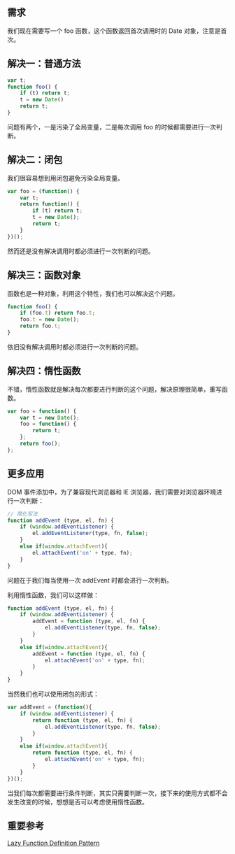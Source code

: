 
## 需求

我们现在需要写一个 foo 函数，这个函数返回首次调用时的 Date 对象，注意是首次。

## 解决一：普通方法

```js
var t;
function foo() {
    if (t) return t;
    t = new Date()
    return t;
}
```

问题有两个，一是污染了全局变量，二是每次调用 foo 的时候都需要进行一次判断。

## 解决二：闭包

我们很容易想到用闭包避免污染全局变量。

```js
var foo = (function() {
    var t;
    return function() {
        if (t) return t;
        t = new Date();
        return t;
    }
})();
```

然而还是没有解决调用时都必须进行一次判断的问题。

## 解决三：函数对象

函数也是一种对象，利用这个特性，我们也可以解决这个问题。

```js
function foo() {
    if (foo.t) return foo.t;
    foo.t = new Date();
    return foo.t;
}
```

依旧没有解决调用时都必须进行一次判断的问题。

## 解决四：惰性函数

不错，惰性函数就是解决每次都要进行判断的这个问题，解决原理很简单，重写函数。

```js
var foo = function() {
    var t = new Date();
    foo = function() {
        return t;
    };
    return foo();
};
```

## 更多应用

DOM 事件添加中，为了兼容现代浏览器和 IE 浏览器，我们需要对浏览器环境进行一次判断：

```js
// 简化写法
function addEvent (type, el, fn) {
    if (window.addEventListener) {
        el.addEventListener(type, fn, false);
    }
    else if(window.attachEvent){
        el.attachEvent('on' + type, fn);
    }
}
```

问题在于我们每当使用一次 addEvent 时都会进行一次判断。

利用惰性函数，我们可以这样做：

```js
function addEvent (type, el, fn) {
    if (window.addEventListener) {
        addEvent = function (type, el, fn) {
            el.addEventListener(type, fn, false);
        }
    }
    else if(window.attachEvent){
        addEvent = function (type, el, fn) {
            el.attachEvent('on' + type, fn);
        }
    }
}
```

当然我们也可以使用闭包的形式：

```js
var addEvent = (function(){
    if (window.addEventListener) {
        return function (type, el, fn) {
            el.addEventListener(type, fn, false);
        }
    }
    else if(window.attachEvent){
        return function (type, el, fn) {
            el.attachEvent('on' + type, fn);
        }
    }
})();
```

当我们每次都需要进行条件判断，其实只需要判断一次，接下来的使用方式都不会发生改变的时候，想想是否可以考虑使用惰性函数。

## 重要参考

[Lazy Function Definition Pattern](http://peter.michaux.ca/articles/lazy-function-definition-pattern)

